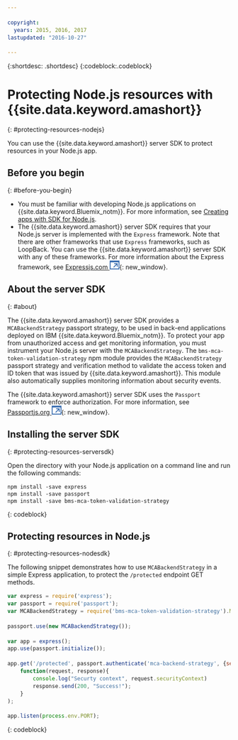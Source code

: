 ```yaml
---

copyright:
  years: 2015, 2016, 2017
lastupdated: "2016-10-27"

---
```


{:shortdesc: .shortdesc} 
{:codeblock:.codeblock}

# Protecting Node.js resources with {{site.data.keyword.amashort}}
{: #protecting-resources-nodejs}


You can use the {{site.data.keyword.amashort}} server SDK to protect resources in your Node.js app.

## Before you begin
{: #before-you-begin}

* You must be familiar with developing Node.js applications on {{site.data.keyword.Bluemix_notm}}. For more information, see [Creating apps with SDK for Node.js](https://console.{DomainName}/docs/runtimes/nodejs/index.html#nodejs_runtime).
* The {{site.data.keyword.amashort}} server SDK requires that your Node.js server is implemented with the `Express` framework. Note that there are other frameworks that use `Express` frameworks, such as LoopBack. You can use the {{site.data.keyword.amashort}} server SDK with any of these frameworks. For more information about the Express framework, see [Expressjs.com ![External link icon](../../icons/launch-glyph.svg "External link icon")](http://expressjs.com/){: new_window}.

## About the  server SDK
{: #about}

The {{site.data.keyword.amashort}} server SDK provides a `MCABackendStrategy` passport strategy, to be used in back-end applications deployed on IBM {{site.data.keyword.Bluemix_notm}}. To protect your app from unauthorized access and get monitoring information, you must instrument your Node.js server with the `MCABackendStrategy`. The `bms-mca-token-validation-strategy` npm module provides the `MCABackendStrategy` passport strategy and verification method to validate the access token and ID token that was issued by {{site.data.keyword.amashort}}. This module also automatically supplies monitoring information about security events.

The {{site.data.keyword.amashort}} server SDK uses the `Passport` framework to enforce authorization.  For more information, see [Passportjs.org ![External link icon](../../icons/launch-glyph.svg "External link icon")](http://passportjs.org/){: new_window}.

## Installing the  server SDK
{: #protecting-resources-serversdk}

Open the directory with your Node.js application on a command line and run the following commands:

```
npm install -save express
npm install -save passport
npm install -save bms-mca-token-validation-strategy
```
{: codeblock}

## Protecting resources in Node.js
{: #protecting-resources-nodesdk}

The following snippet demonstrates how to use `MCABackendStrategy` in a simple Express application, to protect the `/protected` endpoint GET methods.

```JavaScript
var express = require('express');
var passport = require('passport');
var MCABackendStrategy = require('bms-mca-token-validation-strategy').MCABackendStrategy;

passport.use(new MCABackendStrategy());

var app = express();
app.use(passport.initialize());

app.get('/protected', passport.authenticate('mca-backend-strategy', {session: false }),
    function(request, response){
		console.log("Securty context", request.securityContext)    
		response.send(200, "Success!");
    }
);

app.listen(process.env.PORT);
```
{: codeblock}
